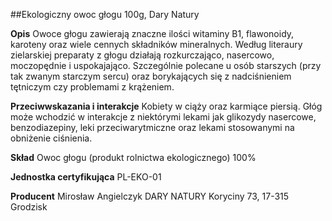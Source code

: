 ##Ekologiczny owoc głogu 100g, Dary Natury

**Opis** Owoce głogu zawierają znaczne ilości witaminy B1, flawonoidy, karoteny oraz wiele cennych składników mineralnych. Według literaury zielarskiej preparaty z głogu działają rozkurczająco, nasercowo, moczopędnie i uspokajająco. Szczególnie polecane u osób starszych (przy tak zwanym starczym sercu) oraz borykających się z nadciśnieniem tętniczym czy problemami z krążeniem. 

**Przeciwwskazania i interakcje** Kobiety w ciąży oraz karmiące piersią. Głóg może wchodzić w interakcje z niektórymi lekami jak glikozydy nasercowe, benzodiazepiny, leki przeciwarytmiczne oraz lekami stosowanymi na obniżenie ciśnienia. 

**Skład** Owoc głogu (produkt rolnictwa ekologicznego) 100%

**Jednostka certyfikująca** PL-EKO-01

**Producent** Mirosław Angielczyk DARY NATURY
Koryciny 73, 17-315 Grodzisk
